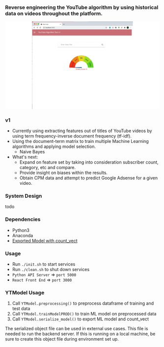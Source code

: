 
### Reverse engineering the YouTube algorithm by using historical data on videos throughout the platform. 

![Alt Text](https://github.com/devalparikh/YouTubeAlgorithmTool/blob/master/YTATGIF.gif?raw=true)

### v1
- Currently using extracting features out of titles of YouTube videos by using term frequency-inverse document frequency (tf-idf). 
- Using the document-term matrix to train multiple Machine Learning algorithms and applying model selection.
  - Naive Bayes
- What's next:
  - Expand on feature set by taking into consideration subscriber count, category, etc and compare.
  - Provide insight on biases within the results.
  - Obtain CPM data and attempt to predict Google Adsense for a given video.

### System Design
todo

### Dependencies
- Python3
- Anaconda
- [Exported Model with count_vect](#ytmodel-usage)

### Usage
- Run `./init.sh` to start services
- Run `./clean.sh` to shut down services
- `Python API Server` => `port 5000`
- `React Front End` => `port 3000`



### YTModel Usage
1. Call `YTModel.preprocessing()` to preprocess dataframe of training and test data
2. Call `YTModel.trainModelPROD()` to train ML model on preprocessed data
3. Call `YTModel.serialize_model()` to export ML model and count_vect

The serialized object file can be used in external use cases. This file is needed to run the backend server. If this is running on a local machine, be sure to create this object file during environment set up.

